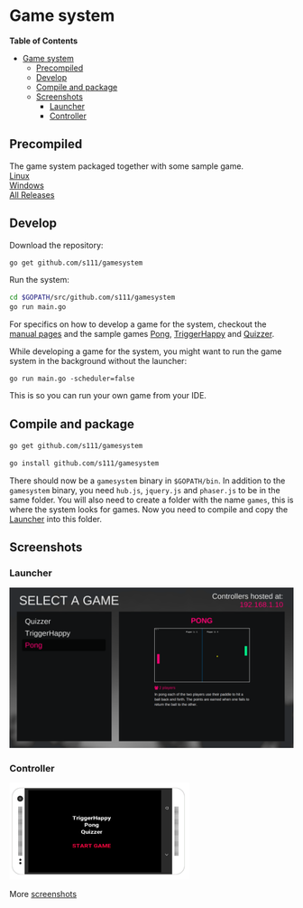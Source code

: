 # Game system

**Table of Contents**

- [Game system](#)
	- [Precompiled](#)
	- [Develop](#)
	- [Compile and package](#)
	- [Screenshots](#)
		- [Launcher](#)
		- [Controller](#)

## Precompiled
The game system packaged together with some sample game.  
[Linux](https://github.com/s111/gamesystem/releases/download/v1.0/gamesystem_linux.zip)  
[Windows](https://github.com/s111/gamesystem/releases/download/v1.0/gamesystem_windows.zip)  
[All Releases](https://github.com/s111/gamesystem/releases)

## Develop
Download the repository:
```sh
go get github.com/s111/gamesystem
```

Run the system:
```sh
cd $GOPATH/src/github.com/s111/gamesystem
go run main.go
```

For specifics on how to develop a game for the system, checkout the [manual pages](http://godoc.org/github.com/s111/gamesystem) and the sample games [Pong](https://github.com/s111/gs-pong), [TriggerHappy](https://github.com/s111/gs-triggerhappy) and [Quizzer](https://github.com/s111/gs-quizzer).

While developing a game for the system, you might want to run the game system in the background without the launcher:
```
go run main.go -scheduler=false
```
This is so you can run your own game from your IDE.

## Compile and package
```sh
go get github.com/s111/gamesystem
```
```sh
go install github.com/s111/gamesystem
```
There should now be a ```gamesystem``` binary in ```$GOPATH/bin```. In addition to the ```gamesystem``` binary, you need ```hub.js```, ```jquery.js``` and ```phaser.js``` to be in the same folder. You will also need to create a folder with the name ```games```, this is where the system looks for games. Now you need to compile and copy the [Launcher](https://github.com/s111/gs-launcher) into this folder.

## Screenshots

### Launcher
<img src="https://github.com/s111/gamesystem/blob/master/screenshots/launcher.png" width="640">

### Controller
<img src="https://github.com/s111/gamesystem/blob/master/screenshots/launcher_controller.png" width="320">

More [screenshots](https://github.com/s111/gamesystem/tree/master/screenshots)
